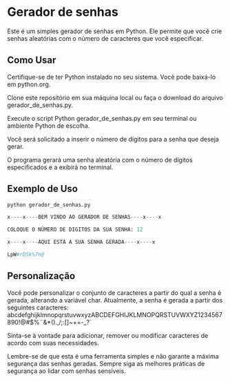 # Gerador de senhas

Este é um simples gerador de senhas em Python. Ele permite que você crie senhas aleatórias com o número de caracteres que você especificar.

## Como Usar
Certifique-se de ter Python instalado no seu sistema. Você pode baixá-lo em python.org.

Clone este repositório em sua máquina local ou faça o download do arquivo gerador_de_senhas.py.

Execute o script Python gerador_de_senhas.py em seu terminal ou ambiente Python de escolha.

Você será solicitado a inserir o número de dígitos para a senha que deseja gerar.

O programa gerará uma senha aleatória com o número de dígitos especificados e a exibirá no terminal.

## Exemplo de Uso

```python
python gerador_de_senhas.py

x----x----BEM VINDO AO GERADOR DE SENHAS----x----x

COLOQUE O NÚMERO DE DIGITOS DA SUA SENHA: 12

x----x----AQUI ESTÁ A SUA SENHA GERADA----x----x 

LpW#rD5k%7n@
```

## Personalização
Você pode personalizar o conjunto de caracteres a partir do qual a senha é gerada, alterando a variável char. Atualmente, a senha é gerada a partir dos seguintes caracteres: abcdefghijklmnopqrstuvwxyzABCDEFGHIJKLMNOPQRSTUVWXYZ1234567890!@#$%¨&*().,/;:[]\~+=-_?`

Sinta-se à vontade para adicionar, remover ou modificar caracteres de acordo com suas necessidades.

Lembre-se de que esta é uma ferramenta simples e não garante a máxima segurança das senhas geradas. Sempre siga as melhores práticas de segurança ao lidar com senhas sensíveis.
